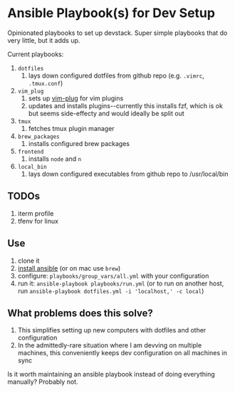 # Ansible Playbook(s) for Dev Setup

Opinionated playbooks to set up devstack. Super simple playbooks that do very
little, but it adds up.

Current playbooks:

1. `dotfiles`
   1. lays down configured dotfiles from github repo (e.g. `.vimrc`, `.tmux.conf`)
1. `vim_plug`
   1. sets up [vim-plug](https://github.com/junegunn/vim-plug) for vim plugins
   1. updates and installs plugins--currently this installs fzf, which is ok
      but seems side-effecty and would ideally be split out
1. `tmux`
   1. fetches tmux plugin manager
1. `brew_packages`
   1. installs configured brew packages
1. `frontend`
   1. installs `node` and `n`
1. `local_bin`
   1. lays down configured executables from github repo to /usr/local/bin

## TODOs

1. iterm profile
1. tfenv for linux

## Use

1. clone it
1. [install
   ansible](http://docs.ansible.com/ansible/intro_installation.html#installing-the-control-machine)
   (or on mac use `brew`)
1. configure: `playbooks/group_vars/all.yml` with your configuration
1. run it: `ansible-playbook playbooks/run.yml` (or to run on another host, run
   `ansible-playbook dotfiles.yml -i 'localhost,' -c local`)

## What problems does this solve?

1. This simplifies setting up new computers with dotfiles and other configuration
1. In the admittedly-rare situation where I am devving on multiple machines,
   this conveniently keeps dev configuration on all machines in sync

Is it worth maintaining an ansible playbook instead of doing everything
manually? Probably not.
